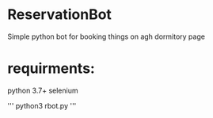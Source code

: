 # ReservationBot
Simple python bot for booking things on agh dormitory page

# requirments:
python 3.7+
selenium

'''
python3 rbot.py
'''

